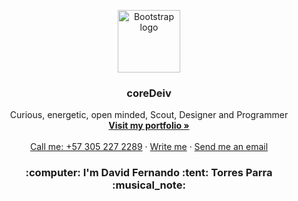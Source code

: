 <p align="center">
  <a href="https://github.com/coreDeiv">
    <img src="https://github.com/coreDeiv/coreDeiv/blob/master/assets/logo/logo.png?raw=true" alt="Bootstrap logo" width="100" height="100">
  </a>
</p>

<h3 align="center">coreDeiv</h3>

<p align="center">
  Curious, energetic, open minded, Scout, Designer and Programmer
  <br>
  <a href="https://coredeiv.github.io/portfolio/"><strong>Visit my portfolio »</strong></a>
  <br>
  <br>
  <a href="https://tel:+573052272289/">Call me: +57 305 227 2289</a>
  ·
  <a href="https://api.whatsapp.com/call?phone=573052272289&amp;text=Hi!,%20how%20are%20you%20?">Write me</a>
  ·
  <a href="mailto:dftp93@gmail.com">Send me an email</a>
</p>

<h3 align="center">:computer: I'm David Fernando :tent: Torres Parra :musical_note:</h3>
